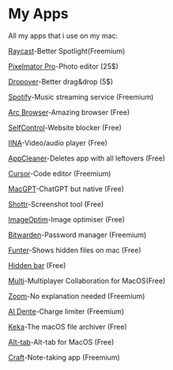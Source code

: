 # My Apps
All my apps that i use on my mac:

[Raycast](https://raycast.com/)-Better Spotlight(Freemium)

[Pixelmator Pro](https://www.pixelmator.com/pro/)-Photo editor (25$)

[Dropover](https://dropoverapp.com/)-Better drag&drop (5$)

[Spotify](https://spotify.com)-Music streaming service (Freemium)

[Arc Browser](https://arc.net/)-Amazing browser (Free)

[SelfControl](https://selfcontrolapp.com)-Website blocker (Free)

[IINA](https://iina.io/)-Video/audio player (Free)

[AppCleaner](https://freemacsoft.net/appcleaner/)-Deletes app with all leftovers (Free)

[Cursor](https://cursor.sh/)-Code editor (Freemium)

[MacGPT](https://www.macgpt.com/)-ChatGPT but native (Free)

[Shottr](https://shottr.cc)-Screenshot tool (Free)

[ImageOptim](https://imageoptim.com/mac)-Image optimiser (Free)

[Bitwarden](https://bitwarden.com/)-Password manager (Freemium)

[Funter](https://nektony.com/funter)-Shows hidden files on mac (Free)

[Hidden bar](https://apps.apple.com/us/app/hidden-bar/id1452453066) (Free)

[Multi](https://multiapp.com/)-Multiplayer Collaboration for MacOS(Free)

[Zoom](https://zoom.us/)-No explanation needed (Freemium)

[Al Dente](https://apphousekitchen.com/)-Charge limiter (Freemium)

[Keka](https://keka.io/)-The macOS file archiver (Free)

[Alt-tab](https://alt-tab-macos.netlify.app/)-Alt-tab for MacOS (Free)

[Craft](https://craft.do/)-Note-taking app (Freemium)
